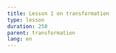 ```yaml
---
title: Lesson 1 on transformation
type: lesson
duration: 250
parent: transformation
lang: en
---
```

